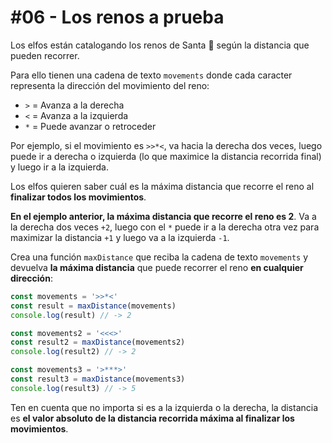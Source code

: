 # #06 - Los renos a prueba
Los elfos están catalogando los renos de Santa 🦌 según la distancia que pueden recorrer.

Para ello tienen una cadena de texto ``movements`` donde cada caracter representa la dirección del movimiento del reno:

* ``>`` = Avanza a la derecha
* ``<`` = Avanza a la izquierda
* ``*`` = Puede avanzar o retroceder

Por ejemplo, si el movimiento es ``>>*<``, va hacia la derecha dos veces, luego puede ir a derecha o izquierda (lo que maximice la distancia recorrida final) y luego ir a la izquierda.

Los elfos quieren saber cuál es la máxima distancia que recorre el reno al **finalizar todos los movimientos**.

**En el ejemplo anterior, la máxima distancia que recorre el reno es 2**. Va a la derecha dos veces ``+2``, luego con el ``*`` puede ir a la derecha otra vez para maximizar la distancia ``+1`` y luego va a la izquierda ``-1``.

Crea una función ``maxDistance`` que reciba la cadena de texto ``movements`` y devuelva **la máxima distancia** que puede recorrer el reno **en cualquier dirección**:
```javascript
const movements = '>>*<'
const result = maxDistance(movements)
console.log(result) // -> 2

const movements2 = '<<<>'
const result2 = maxDistance(movements2)
console.log(result2) // -> 2

const movements3 = '>***>'
const result3 = maxDistance(movements3)
console.log(result3) // -> 5
```
Ten en cuenta que no importa si es a la izquierda o la derecha, la distancia es **el valor absoluto de la distancia recorrida máxima al finalizar los movimientos**.
